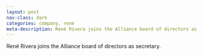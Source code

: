 ```yaml
---
layout: post
nav-class: dark
categories: company, rene
meta-description: René Rivera joins the Alliance board of directors as secretary.
---
```

René Rivera joins the Alliance board of directors as secretary.
